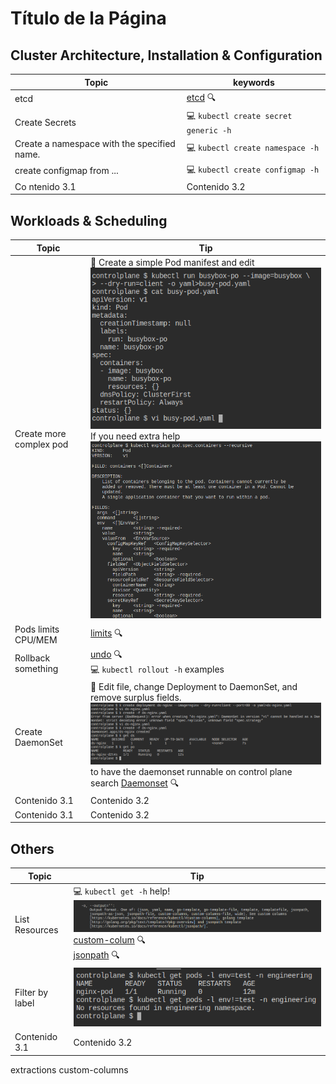 
# Título de la Página


## Cluster Architecture, Installation & Configuration

| Topic | keywords |
|-----------|-----------|
| etcd | [etcd](https://kubernetes.io/search/?q=etcd) 🔍️ | 
| Create Secrets | 💻️ `kubectl create secret generic -h`| 
| Create a namespace with the specified name. | 💻️ `kubectl create namespace -h` | 
| create configmap from ... | 💻️ `kubectl create configmap -h` | 
| Co    ntenido 3.1 | Contenido 3.2 | 


## Workloads & Scheduling

| Topic | Tip |
|-----------|-----------|
| Create more complex pod| 📝 Create a simple Pod manifest and edit <br>![Pod](images/quick-reference/pods.png) <br> If you need extra help <br>![Pod](images/quick-reference/pods-plus.png)|
| Pods limits CPU/MEM | [limits](https://kubernetes.io/search/?q=limits) 🔍️|
| Rollback something | [undo](https://kubernetes.io/search/?q=undo) 🔍️ <br>💻️ `kubectl rollout -h` examples|
| Create DaemonSet | 📝 Edit file, change Deployment to DaemonSet, and remove surplus fields.<br> ![DaemonSet](images/quick-reference/daemonsets.png)<br> to have the daemonset runnable on control plane search [Daemonset](https://kubernetes.io/search/?q=Daemonset) 🔍️|
| Contenido 3.1 | Contenido 3.2 |
| Contenido 3.1 | Contenido 3.2 |


## Others

| Topic | Tip |
|-----------|-----------|
| List Resources | 💻️ `kubectl get -h` help! <br> ![Pod](images/quick-reference/list-resources.png) <br> [custom-colum](https://kubernetes.io/search/?q=custom-colum) 🔍️ <br>[jsonpath](https://kubernetes.io/search/?q=jsonpath) 🔍️|
| Filter by label | ![Pod](images/quick-reference/filter-by-label.png) |
| Contenido 3.1 | Contenido 3.2 |

extractions custom-columns